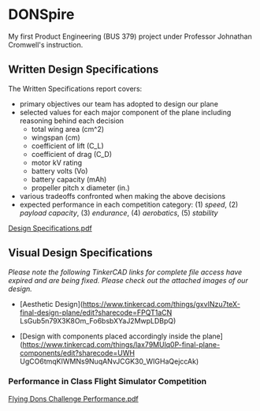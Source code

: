 # DONSpire
My first Product Engineering (BUS 379) project under Professor Johnathan Cromwell's instruction.

## Written Design Specifications
The Written Specifications report covers:
* primary objectives our team has adopted to design our plane
* selected values for each major component of the plane including reasoning behind each decision
    *  total wing area (cm^2)
    *  wingspan (cm)
    *  coefficient of lift (C_L)
    *  coefficient of drag (C_D)
    *  motor kV rating
    *  battery volts (Vo)
    *  battery capacity (mAh)
    *  propeller pitch x diameter (in.)
 *  various tradeoffs confronted when making the above decisions
 *  expected performance in each competition category: (1) *speed*, (2) *payload capacity*, (3) *endurance*, (4) *aerobatics*, (5) *stability*

[Design Specifications.pdf](https://github.com/tiffanyhltse/DONSpire/files/7231199/Design.Specifications.pdf)

## Visual Design Specifications 
*Please note the following TinkerCAD links for complete file access have expired and are being fixed. Please check out the attached images of our design.*

* [Aesthetic Design](https://www.tinkercad.com/things/gxvINzu7teX-final-design-plane/edit?sharecode=FPQT1aCN
LsGub5n79X3K8Om_Fo6bsbXYaJ2MwpLDBpQ)

* [Design with components placed accordingly inside the plane](https://www.tinkercad.com/things/lax79MUlq0P-final-plane-components/edit?sharecode=UWH
UgCO6tmqKIWMNs9NuqANvJCGK30_WIGHaQejccAk)

### Performance in Class Flight Simulator Competition
[Flying Dons Challenge Performance.pdf](https://github.com/tiffanyhltse/DONSpire/files/7231343/Flying.Dons.Challenge.Performance.pdf)
